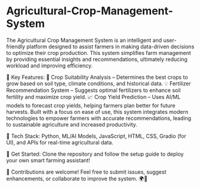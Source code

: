 # Agricultural-Crop-Management-System
The Agricultural Crop Management System is an intelligent and user-friendly platform designed to assist farmers in making data-driven decisions to optimize their crop production. This system simplifies farm management by providing essential insights and recommendations, ultimately reducing workload and improving efficiency.

🚀 Key Features:
🌱 Crop Suitability Analysis – Determines the best crops to grow based on soil type, climate conditions, and historical data.
💡 Fertilizer Recommendation System – Suggests optimal fertilizers to enhance soil fertility and maximize crop yield.
📈 Crop Yield Prediction – Uses AI/ML models to forecast crop yields, helping farmers plan better for future harvests.
Built with a focus on ease of use, this system integrates modern technologies to empower farmers with accurate recommendations, leading to sustainable agriculture and increased productivity.

📌 Tech Stack: Python, ML/AI Models, JavaScript, HTML, CSS, Gradio (for UI), and APIs for real-time agricultural data.

🔗 Get Started: Clone the repository and follow the setup guide to deploy your own smart farming assistant!

📢 Contributions are welcome! Feel free to submit issues, suggest enhancements, or collaborate to improve the system. 🌍🚜
